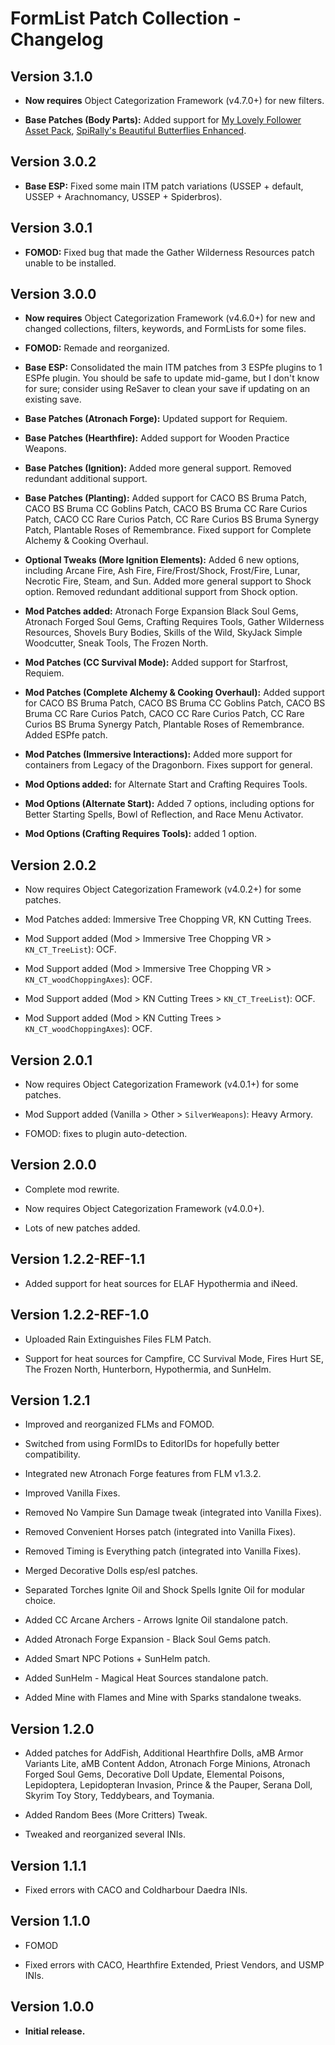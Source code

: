 # FormList Patch Collection - Changelog

## Version 3.1.0

- **Now requires** Object Categorization Framework (v4.7.0+) for new filters.

- **Base Patches (Body Parts):** Added support for [My Lovely Follower Asset Pack](https://www.nexusmods.com/skyrimspecialedition/mods/75916), [SpiRally's Beautiful Butterflies Enhanced](https://www.nexusmods.com/skyrimspecialedition/mods/85583).

## Version 3.0.2

- **Base ESP:** Fixed some main ITM patch variations (USSEP + default, USSEP + Arachnomancy, USSEP + Spiderbros).

## Version 3.0.1

- **FOMOD:** Fixed bug that made the Gather Wilderness Resources patch unable to be installed.

## Version 3.0.0

- **Now requires** Object Categorization Framework (v4.6.0+) for new and changed collections, filters, keywords, and FormLists for some files.

- **FOMOD:** Remade and reorganized.

- **Base ESP:** Consolidated the main ITM patches from 3 ESPfe plugins to 1 ESPfe plugin. You should be safe to update mid-game, but I don't know for sure; consider using ReSaver to clean your save if updating on an existing save.

- **Base Patches (Atronach Forge):** Updated support for Requiem.

- **Base Patches (Hearthfire):** Added support for Wooden Practice Weapons.

- **Base Patches (Ignition):** Added more general support. Removed redundant additional support.

- **Base Patches (Planting):** Added support for CACO BS Bruma Patch, CACO BS Bruma CC Goblins Patch, CACO BS Bruma CC Rare Curios Patch, CACO CC Rare Curios Patch, CC Rare Curios BS Bruma Synergy Patch, Plantable Roses of Remembrance. Fixed support for Complete Alchemy & Cooking Overhaul.

- **Optional Tweaks (More Ignition Elements):** Added 6 new options, including Arcane Fire, Ash Fire, Fire/Frost/Shock, Frost/Fire, Lunar, Necrotic Fire, Steam, and Sun. Added more general support to Shock option. Removed redundant additional support from Shock option.

- **Mod Patches added:** Atronach Forge Expansion Black Soul Gems, Atronach Forged Soul Gems, Crafting Requires Tools, Gather Wilderness Resources, Shovels Bury Bodies, Skills of the Wild, SkyJack Simple Woodcutter, Sneak Tools, The Frozen North.

- **Mod Patches (CC Survival Mode):** Added support for Starfrost, Requiem.

- **Mod Patches (Complete Alchemy & Cooking Overhaul):** Added support for CACO BS Bruma Patch, CACO BS Bruma CC Goblins Patch, CACO BS Bruma CC Rare Curios Patch, CACO CC Rare Curios Patch, CC Rare Curios BS Bruma Synergy Patch, Plantable Roses of Remembrance. Added ESPfe patch.

- **Mod Patches (Immersive Interactions):** Added more support for containers from Legacy of the Dragonborn. Fixes support for general.

- **Mod Options added:** for Alternate Start and Crafting Requires Tools.

- **Mod Options (Alternate Start):** Added 7 options, including options for Better Starting Spells, Bowl of Reflection, and Race Menu Activator.

- **Mod Options (Crafting Requires Tools):** added 1 option.

## Version 2.0.2

- Now requires Object Categorization Framework (v4.0.2+) for some patches.

- Mod Patches added: Immersive Tree Chopping VR, KN Cutting Trees.

- Mod Support added (Mod > Immersive Tree Chopping VR > `KN_CT_TreeList`): OCF.

- Mod Support added (Mod > Immersive Tree Chopping VR > `KN_CT_woodChoppingAxes`): OCF.

- Mod Support added (Mod > KN Cutting Trees > `KN_CT_TreeList`): OCF.

- Mod Support added (Mod > KN Cutting Trees > `KN_CT_woodChoppingAxes`): OCF.

## Version 2.0.1

- Now requires Object Categorization Framework (v4.0.1+) for some patches.

- Mod Support added (Vanilla > Other > `SilverWeapons`): Heavy Armory.

- FOMOD: fixes to plugin auto-detection.

## Version 2.0.0

- Complete mod rewrite.

- Now requires Object Categorization Framework (v4.0.0+).

- Lots of new patches added.

## Version 1.2.2-REF-1.1

- Added support for heat sources for ELAF Hypothermia and iNeed.

## Version 1.2.2-REF-1.0

- Uploaded Rain Extinguishes Files FLM Patch.

- Support for heat sources for Campfire, CC Survival Mode, Fires Hurt SE, The Frozen North, Hunterborn, Hypothermia, and SunHelm.

## Version 1.2.1

- Improved and reorganized FLMs and FOMOD.

- Switched from using FormIDs to EditorIDs for hopefully better compatibility.

- Integrated new Atronach Forge features from FLM v1.3.2.

- Improved Vanilla Fixes.

- Removed No Vampire Sun Damage tweak (integrated into Vanilla Fixes).

- Removed Convenient Horses patch (integrated into Vanilla Fixes).

- Removed Timing is Everything patch (integrated into Vanilla Fixes).

- Merged Decorative Dolls esp/esl patches.

- Separated Torches Ignite Oil and Shock Spells Ignite Oil for modular choice.

- Added CC Arcane Archers - Arrows Ignite Oil standalone patch.

- Added Atronach Forge Expansion - Black Soul Gems patch.

- Added Smart NPC Potions + SunHelm patch.

- Added SunHelm - Magical Heat Sources standalone patch.

- Added Mine with Flames and Mine with Sparks standalone tweaks.

## Version 1.2.0

- Added patches for AddFish, Additional Hearthfire Dolls, aMB Armor Variants Lite, aMB Content Addon, Atronach Forge Minions, Atronach Forged Soul Gems, Decorative Doll Update, Elemental Poisons, Lepidoptera, Lepidopteran Invasion, Prince & the Pauper, Serana Doll, Skyrim Toy Story, Teddybears, and Toymania.

- Added Random Bees (More Critters) Tweak.

- Tweaked and reorganized several INIs.

## Version 1.1.1

- Fixed errors with CACO and Coldharbour Daedra INIs.

## Version 1.1.0

- FOMOD

- Fixed errors with CACO, Hearthfire Extended, Priest Vendors, and USMP INIs.

## Version 1.0.0

- **Initial release.**
